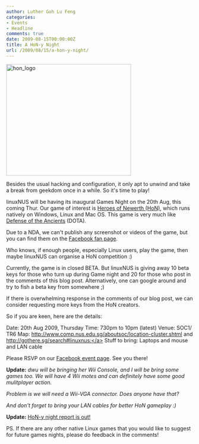 ```yaml
---
author: Luther Goh Lu Feng
categories:
- Events
- Headline
comments: true
date: 2009-08-15T00:00:00Z
title: A HoN-y Night
url: /2009/08/15/a-hon-y-night/
---
```


<img src="/img/2009/08/hon_logo.png" alt="hon_logo" title="hon_logo" width="336" height="300" class="aligncenter size-full wp-image-767" />

Besides the usual hacking and configuration, it only apt to unwind and take a break from geekdom once in a while. So it's time to play!

linuxNUS will be having its inaugural Games Night on the 20th Aug, this coming Thur. Our game of interest is <a href="http://beta.heroesofnewerth.com/">Heroes of Newerth (HoN)</a>, which runs natively on Windows, Linux and Mac OS. This game is very much like <a href="http://en.wikipedia.org/wiki/Defense_of_the_Ancients">Defense of the Ancients</a> (DOTA).

Due to a NDA, we can't publish any screenshot or videos of the game, but you can find them on the <a href=" http://www.facebook.com/heroesofnewerth?ref=ts">Facebook fan page</a>.

Who knows, if enough people, especially Linux users, play the game, then maybe linuxNUS can organise a HoN competition :)

Currently, the game is in closed BETA. But linuxNUS is giving away 10 beta keys for those who turn up during Game night  and 20 for those who post in the comments of this blog post. Alternatively, one can google around and try to fish a beta key from somewhere ;)

If there is overwhelming response in the comments of our blog post, we can consider requesting more keys from the HoN creators.

So if you are keen, here are the details:

Date: 20th Aug 2009, Thursday
Time: 730pm to 10pm (latest)
Venue: SOC1/ TR6
Map: <a href="http://www.comp.nus.edu.sg/aboutsoc/location-cluster.shtml">http://www.comp.nus.edu.sg/aboutsoc/location-cluster.shtml</a> and <a href="http://gothere.sg/search#linuxnus:">http://gothere.sg/search#linuxnus:</a>
Stuff to bring: Laptops and mouse and LAN cable

Please RSVP on our <a href="http://www.facebook.com/event.php?eid=117891673379">Facebook event page</a>. See you there!

<strong>Update:</strong> <em>dwu will be bringing her Wii Console, and I will be bring some games too. We will have 4 Wii motes and can definitely have some good mulitplayer action.

Problem is we will need a Wii-VGA connector. Does anyone have that?

And don't forget to bring your LAN cables for better HoN gameplay :)</em>

<strong>Update:</strong> <a href="http://linuxnus.org/2009/08/27/hon-y-night-report-and-photos/">HoN-y night report is out!</a>

PS. If there are any other native Linux games that you would like to suggest for future games nights, please do feedback in the comments!
